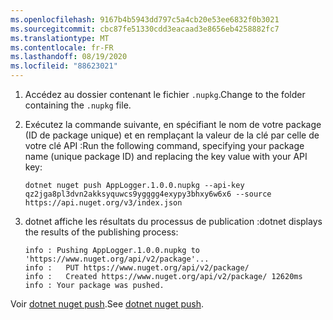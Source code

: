 ```yaml
---
ms.openlocfilehash: 9167b4b5943dd797c5a4cb20e53ee6832f0b3021
ms.sourcegitcommit: cbc87fe51330cdd3eacaad3e8656eb4258882fc7
ms.translationtype: MT
ms.contentlocale: fr-FR
ms.lasthandoff: 08/19/2020
ms.locfileid: "88623021"
---
```

1. <span data-ttu-id="978b3-101">Accédez au dossier contenant le fichier `.nupkg`.</span><span class="sxs-lookup"><span data-stu-id="978b3-101">Change to the folder containing the `.nupkg` file.</span></span>

1. <span data-ttu-id="978b3-102">Exécutez la commande suivante, en spécifiant le nom de votre package (ID de package unique) et en remplaçant la valeur de la clé par celle de votre clé API :</span><span class="sxs-lookup"><span data-stu-id="978b3-102">Run the following command, specifying your package name (unique package ID) and replacing the key value with your API key:</span></span>

    ```dotnetcli
    dotnet nuget push AppLogger.1.0.0.nupkg --api-key qz2jga8pl3dvn2akksyquwcs9ygggg4exypy3bhxy6w6x6 --source https://api.nuget.org/v3/index.json
    ```

1. <span data-ttu-id="978b3-103">dotnet affiche les résultats du processus de publication :</span><span class="sxs-lookup"><span data-stu-id="978b3-103">dotnet displays the results of the publishing process:</span></span>

    ```output
    info : Pushing AppLogger.1.0.0.nupkg to 'https://www.nuget.org/api/v2/package'...
    info :   PUT https://www.nuget.org/api/v2/package/
    info :   Created https://www.nuget.org/api/v2/package/ 12620ms
    info : Your package was pushed.
    ```

<span data-ttu-id="978b3-104">Voir [dotnet nuget push](/dotnet/core/tools/dotnet-nuget-push).</span><span class="sxs-lookup"><span data-stu-id="978b3-104">See [dotnet nuget push](/dotnet/core/tools/dotnet-nuget-push).</span></span>